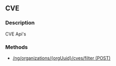 ## CVE
### Description
CVE Api&#x27;s
### Methods
- [ /ng/organizations/{orgUuid}/cves/filter (POST) ]( ./dc9eb1b50ec98e1a352dc927497b8187.md)
